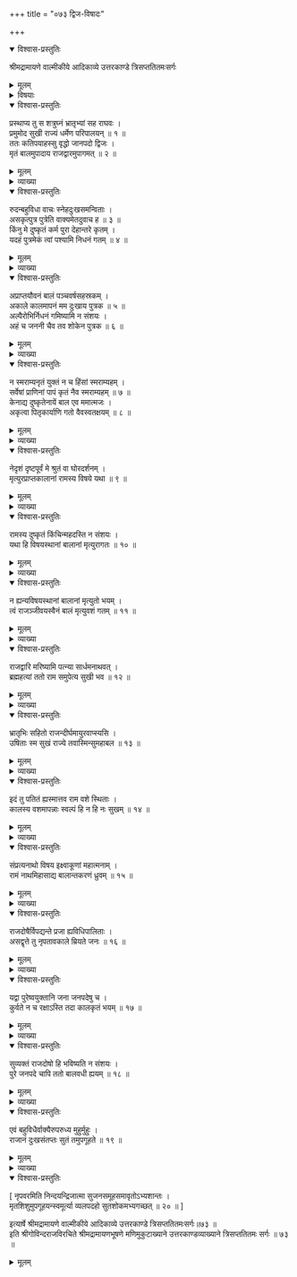 +++
title = "०७३ द्विज-विषादः"

+++

<details open><summary>विश्वास-प्रस्तुतिः</summary>

श्रीमद्रामायणे वाल्मीकीये आदिकाव्ये उत्तरकाण्डे त्रिसप्ततितमःसर्गः
</details>

<details><summary>मूलम्</summary>

श्रीमद्रामायणे वाल्मीकीये आदिकाव्ये उत्तरकाण्डे त्रिसप्ततितमःसर्गः
</details>

<details><summary>विषयाः</summary>

कदाचन केनचिज् जन-पद-वासिना वृद्ध-द्विजेन  
मृत-पुत्रादानेन राज-द्वारम् एत्य  
निज-बाल-पुत्र-मृतेः  
राज-दोष-मूलकत्वाक्रोशन-पूर्वकं दुःखाद् उच्चै रोदनम् ॥ १ ॥
</details>

<details open><summary>विश्वास-प्रस्तुतिः</summary>

प्रस्थाप्य तु स शत्रुघ्नं भ्रातृभ्यां सह राघवः ।  
प्रमुमोद सुखी राज्यं धर्मेण परिपालयन् ॥ १ ॥  
ततः कतिपयाहस्सु वृद्धो जानपदो द्विजः ।  
मृतं बालमुपादाय राजद्वारमुपागमत् ॥ २ ॥
</details>

<details><summary>मूलम्</summary>

प्रस्थाप्य तु स शत्रुघ्नं भ्रातृभ्यां सह राघवः ।  
प्रमुमोद सुखी राज्यं धर्मेण परिपालयन् ॥ १ ॥  
ततः कतिपयाहस्सु वृद्धो जानपदो द्विजः ।  
मृतं बालमुपादाय राजद्वारमुपागमत् ॥ २ ॥
</details>

<details><summary>व्याख्या</summary>

अथ मृतबालकब्राह्मणस्य राजद्वारि विलापः- प्रस्थाप्येत्यादि ॥ १-२ ॥
</details>

<details open><summary>विश्वास-प्रस्तुतिः</summary>

रुदन्बहुविधा वाचः स्नेहदुःखसमन्विताः ।  
असकृत्पुत्र पुत्रेति वाक्यमेतदुवाच ह ॥ ३ ॥  
किंनु मे दुष्कृतं कर्म पुरा देहान्तरे कृतम् ।  
यदहं पुत्रमेकं त्वां पश्यामि निधनं गतम् ॥ ४ ॥
</details>

<details><summary>मूलम्</summary>

रुदन्बहुविधा वाचः स्नेहदुःखसमन्विताः ।  
असकृत्पुत्र पुत्रेति वाक्यमेतदुवाच ह ॥ ३ ॥  
किंनु मे दुष्कृतं कर्म पुरा देहान्तरे कृतम् ।  
यदहं पुत्रमेकं त्वां पश्यामि निधनं गतम् ॥ ४ ॥
</details>

<details><summary>व्याख्या</summary>

असकृत् पुत्र पुत्रेति स्नेहसमन्विता बहुविधा वाचः रुदन् विलपन् । रुदन् बहुविधं विप्र इति च पाठः ॥ ३-४ ॥
</details>

<details open><summary>विश्वास-प्रस्तुतिः</summary>

अप्राप्तयौवनं बालं पञ्चवर्षसहस्रकम् ।  
अकाले कालमापनं मम दुःखाय पुत्रक ॥ ५ ॥  
अल्पैरोभिर्निधनं गमिष्यामि न संशयः ।  
अहं च जननी चैव तव शोकेन पुत्रक ॥ ६ ॥
</details>

<details><summary>मूलम्</summary>

अप्राप्तयौवनं बालं पञ्चवर्षसहस्रकम् ।  
अकाले कालमापनं मम दुःखाय पुत्रक ॥ ५ ॥  
अल्पैरोभिर्निधनं गमिष्यामि न संशयः ।  
अहं च जननी चैव तव शोकेन पुत्रक ॥ ६ ॥
</details>

<details><summary>व्याख्या</summary>

कालमापन्नं कालवशं गतम् ॥ ५-६ ॥
</details>

<details open><summary>विश्वास-प्रस्तुतिः</summary>

न स्मराम्यनृतं युक्तं न च हिंसां स्मराम्यहम् ।  
सर्वेषां प्राणिनां पापं कृतं नैव स्मराम्यहम् ॥ ७ ॥  
केनाद्य दुष्कृतेनायें बाल एव ममात्मजः ।  
अकृत्वा पितृकार्याणि गतो वैवस्वतक्षयम् ॥ ८ ॥
</details>

<details><summary>मूलम्</summary>

न स्मराम्यनृतं युक्तं न च हिंसां स्मराम्यहम् ।  
सर्वेषां प्राणिनां पापं कृतं नैव स्मराम्यहम् ॥ ७ ॥  
केनाद्य दुष्कृतेनायें बाल एव ममात्मजः ।  
अकृत्वा पितृकार्याणि गतो वैवस्वतक्षयम् ॥ ८ ॥
</details>

<details><summary>व्याख्या</summary>

न स्मरामि । अकृतत्वादेवेति भावः ॥ ७-८ ॥
</details>

<details open><summary>विश्वास-प्रस्तुतिः</summary>

नेदृशं दृष्टपूर्वं मे श्रुतं वा घोरदर्शनम् ।  
मृत्युरप्राप्तकालानां रामस्य विषये यथा ॥ ९ ॥
</details>

<details><summary>मूलम्</summary>

नेदृशं दृष्टपूर्वं मे श्रुतं वा घोरदर्शनम् ।  
मृत्युरप्राप्तकालानां रामस्य विषये यथा ॥ ९ ॥
</details>

<details><summary>व्याख्या</summary>

विषये देशे । यथा सर्वानुभवादितः पूर्वं नेदृशं दृष्टपूर्वम् ॥ ९ ॥
</details>

<details open><summary>विश्वास-प्रस्तुतिः</summary>

रामस्य दुष्कृतं किंचिन्महदस्ति न संशयः ।  
यथा हि विषयस्थानां बालानां मृत्युरागतः ॥ १० ॥
</details>

<details><summary>मूलम्</summary>

रामस्य दुष्कृतं किंचिन्महदस्ति न संशयः ।  
यथा हि विषयस्थानां बालानां मृत्युरागतः ॥ १० ॥
</details>

<details><summary>व्याख्या</summary>

अद्य तु रामस्य दुष्कृतमित्यादि ॥ १० ॥
</details>

<details open><summary>विश्वास-प्रस्तुतिः</summary>

न ह्यन्यविषयस्थानां बालानां मृत्युतो भयम् ।  
त्वं राजञ्जीवयस्वैनं बालं मृत्युवशं गतम् ॥ ११ ॥
</details>

<details><summary>मूलम्</summary>

न ह्यन्यविषयस्थानां बालानां मृत्युतो भयम् ।  
त्वं राजञ्जीवयस्वैनं बालं मृत्युवशं गतम् ॥ ११ ॥
</details>

<details><summary>व्याख्या</summary>

त्वं राजन्नित्यादिना आभिमुख्येन वादः ॥ ११ ॥
</details>

<details open><summary>विश्वास-प्रस्तुतिः</summary>

राजद्वारि मरिष्यामि पत्न्या सार्धमनाथवत् ।  
ब्रह्महत्यां ततो राम समुपेत्य सुखी भव ॥ १२ ॥
</details>

<details><summary>मूलम्</summary>

राजद्वारि मरिष्यामि पत्न्या सार्धमनाथवत् ।  
ब्रह्महत्यां ततो राम समुपेत्य सुखी भव ॥ १२ ॥
</details>

<details><summary>व्याख्या</summary>

सुखी भवेत्यादिव्यङ्र्योक्तिः ॥ १२ ॥
</details>

<details open><summary>विश्वास-प्रस्तुतिः</summary>

भ्रातृभिः सहितो राजन्दीर्घमायुरवाप्स्यसि ।  
उषिताः स्म सुखं राज्ये तवास्मिन्सुमहाबल ॥ १३ ॥
</details>

<details><summary>मूलम्</summary>

भ्रातृभिः सहितो राजन्दीर्घमायुरवाप्स्यसि ।  
उषिताः स्म सुखं राज्ये तवास्मिन्सुमहाबल ॥ १३ ॥
</details>

<details><summary>व्याख्या</summary>

उषिताः स्म । एतावत्कालमिति शेषः ॥ १३ ॥
</details>

<details open><summary>विश्वास-प्रस्तुतिः</summary>

इदं तु पतितं ह्यस्मात्तव राम वशे स्थिताः ।  
कालस्य वशमापन्नाः स्वल्पं हि न हि नः सुखम् ॥ १४ ॥
</details>

<details><summary>मूलम्</summary>

इदं तु पतितं ह्यस्मात्तव राम वशे स्थिताः ।  
कालस्य वशमापन्नाः स्वल्पं हि न हि नः सुखम् ॥ १४ ॥
</details>

<details><summary>व्याख्या</summary>

तव वशे राज्ये नोस्माकं स्वल्पमपि सुखं न ॥ १४ ॥
</details>

<details open><summary>विश्वास-प्रस्तुतिः</summary>

संप्रत्यनाथो विषय इक्ष्वाकूणां महात्मनाम् ।  
रामं नाथमिहासाद्य बालान्तकरणं ध्रुवम् ॥ १५ ॥
</details>

<details><summary>मूलम्</summary>

संप्रत्यनाथो विषय इक्ष्वाकूणां महात्मनाम् ।  
रामं नाथमिहासाद्य बालान्तकरणं ध्रुवम् ॥ १५ ॥
</details>

<details><summary>व्याख्या</summary>

अन्तं करोतीत्यन्तकरण । कर्तरि ल्युट् । बालान्तकरणं राममासाद्य महात्मना -मिक्ष्वाकूणां विषयः संप्रत्यनाथो जातः । रक्षकसुराजरहितो जात इत्यर्थः ॥ १५ ॥
</details>

<details open><summary>विश्वास-प्रस्तुतिः</summary>

राजदोषैर्विपद्यन्ते प्रजा ह्यविधिपालिताः ।  
असद्वृत्ते तु नृपतावकाले म्रियते जनः ॥ १६ ॥
</details>

<details><summary>मूलम्</summary>

राजदोषैर्विपद्यन्ते प्रजा ह्यविधिपालिताः ।  
असद्वृत्ते तु नृपतावकाले म्रियते जनः ॥ १६ ॥
</details>

<details><summary>व्याख्या</summary>

कथमित्थं कथ्यते इत्यत्राह – राजदोषैरित्यादि ॥ १६ ॥
</details>

<details open><summary>विश्वास-प्रस्तुतिः</summary>

यद्वा पुरेष्वयुक्तानि जना जनपदेषु च ।  
कुर्वते न च रक्षाऽस्ति तदा कालकृतं भयम् ॥ १७ ॥
</details>

<details><summary>मूलम्</summary>

यद्वा पुरेष्वयुक्तानि जना जनपदेषु च ।  
कुर्वते न च रक्षाऽस्ति तदा कालकृतं भयम् ॥ १७ ॥
</details>

<details><summary>व्याख्या</summary>

अयुक्तानि अनुचितकृत्यानि । न च रक्षास्ति अनुचितकृत्यनिवारणं यदा नास्ति तदैव कालकृतं भयं नान्यथेत्यर्थः ॥ १७ ॥
</details>

<details open><summary>विश्वास-प्रस्तुतिः</summary>

सुव्यक्तं राजदोषो हि भविष्यति न संशयः ।  
पुरे जनपदे चापि ततो बालवधी ह्ययम् ॥ १८ ॥
</details>

<details><summary>मूलम्</summary>

सुव्यक्तं राजदोषो हि भविष्यति न संशयः ।  
पुरे जनपदे चापि ततो बालवधी ह्ययम् ॥ १८ ॥
</details>

<details><summary>व्याख्या</summary>

सुव्यक्तमिति तस्मादेव ह्ययमकालवधः ॥ १८ ॥
</details>

<details open><summary>विश्वास-प्रस्तुतिः</summary>

एवं बहुविधैर्वाक्यैरुपरुध्य मुहुर्मुहुः ।  
राजानं दुःखसंतप्तः सुतं तमुपगूहते ॥ १९ ॥
</details>

<details><summary>मूलम्</summary>

एवं बहुविधैर्वाक्यैरुपरुध्य मुहुर्मुहुः ।  
राजानं दुःखसंतप्तः सुतं तमुपगूहते ॥ १९ ॥
</details>

<details><summary>व्याख्या</summary>

राजानमुपरुध्य ॥ १९ ॥
</details>

<details open><summary>विश्वास-प्रस्तुतिः</summary>

\[ नृपवरमिति निन्दयन्द्रिजात्मा सुजनसमूहसमावृतोऽभ्यशान्तः ।  
मृतशिशुमुपगूहयन्स्वमूर्त्या व्यलपदहो सुतशोकमभ्यगच्छत् ॥ २० ॥ \]  
  
इत्यार्षे श्रीमद्रामायणे वाल्मीकीये आदिकाव्ये उत्तरकाण्डे त्रिसप्ततितमःसर्गः॥७३ ॥  
इति श्रीगोविन्दराजविरचिते श्रीमद्रामायणभूषणे मणिमुकुटाख्याने उत्तरकाण्डव्याख्याने त्रिसप्ततितमः सर्गः ॥ ७३ ॥
</details>

<details><summary>मूलम्</summary>

\[ नृपवरमिति निन्दयन्द्रिजात्मा सुजनसमूहसमावृतोऽभ्यशान्तः ।  
मृतशिशुमुपगूहयन्स्वमूर्त्या व्यलपदहो सुतशोकमभ्यगच्छत् ॥ २० ॥ \]  
  
इत्यार्षे श्रीमद्रामायणे वाल्मीकीये आदिकाव्ये उत्तरकाण्डे त्रिसप्ततितमःसर्गः॥७३ ॥  
इति श्रीगोविन्दराजविरचिते श्रीमद्रामायणभूषणे मणिमुकुटाख्याने उत्तरकाण्डव्याख्याने त्रिसप्ततितमः सर्गः ॥ ७३ ॥
</details>

